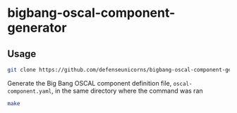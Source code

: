 # bigbang-oscal-component-generator

## Usage

```bash
git clone https://github.com/defenseunicorns/bigbang-oscal-component-generator.git
```

Generate the Big Bang OSCAL component definition file, `oscal-component.yaml`, in the same directory where the command was ran

```bash
make
```
